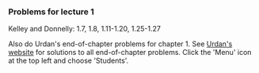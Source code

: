 
### Problems for lecture 1

Kelley and Donnelly:  1.7, 1.8, 1.11-1.20, 1.25-1.27

Also do Urdan's end-of-chapter problems for chapter 1.  See <a href="https://routledgetextbooks.com/textbooks/9781138838345/default.php">Urdan's website</a> for solutions to all end-of-chapter problems.  Click the 'Menu' icon at the top left and choose 'Students'.
